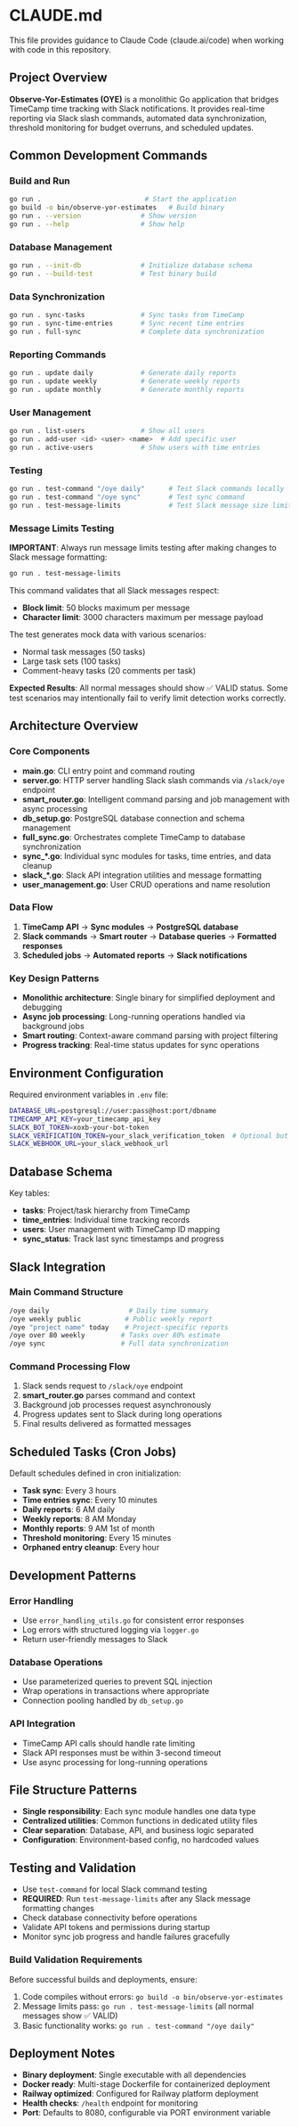 # CLAUDE.md

This file provides guidance to Claude Code (claude.ai/code) when working with code in this repository.

## Project Overview

**Observe-Yor-Estimates (OYE)** is a monolithic Go application that bridges TimeCamp time tracking with Slack notifications. It provides real-time reporting via Slack slash commands, automated data synchronization, threshold monitoring for budget overruns, and scheduled updates.

## Common Development Commands

### Build and Run
```bash
go run .                          # Start the application
go build -o bin/observe-yor-estimates   # Build binary
go run . --version               # Show version
go run . --help                  # Show help
```

### Database Management
```bash
go run . --init-db               # Initialize database schema
go run . --build-test            # Test binary build
```

### Data Synchronization
```bash
go run . sync-tasks              # Sync tasks from TimeCamp
go run . sync-time-entries       # Sync recent time entries
go run . full-sync               # Complete data synchronization
```

### Reporting Commands
```bash
go run . update daily            # Generate daily reports
go run . update weekly           # Generate weekly reports
go run . update monthly          # Generate monthly reports
```

### User Management
```bash
go run . list-users              # Show all users
go run . add-user <id> <user> <name>  # Add specific user
go run . active-users            # Show users with time entries
```

### Testing
```bash
go run . test-command "/oye daily"      # Test Slack commands locally
go run . test-command "/oye sync"       # Test sync command
go run . test-message-limits            # Test Slack message size limits (blocks/chars)
```

### Message Limits Testing
**IMPORTANT**: Always run message limits testing after making changes to Slack message formatting:

```bash
go run . test-message-limits
```

This command validates that all Slack messages respect:
- **Block limit**: 50 blocks maximum per message
- **Character limit**: 3000 characters maximum per message payload

The test generates mock data with various scenarios:
- Normal task messages (50 tasks)
- Large task sets (100 tasks) 
- Comment-heavy tasks (20 comments per task)

**Expected Results**: All normal messages should show ✅ VALID status. Some test scenarios may intentionally fail to verify limit detection works correctly.

## Architecture Overview

### Core Components
- **main.go**: CLI entry point and command routing
- **server.go**: HTTP server handling Slack slash commands via `/slack/oye` endpoint
- **smart_router.go**: Intelligent command parsing and job management with async processing
- **db_setup.go**: PostgreSQL database connection and schema management
- **full_sync.go**: Orchestrates complete TimeCamp to database synchronization
- **sync_*.go**: Individual sync modules for tasks, time entries, and data cleanup
- **slack_*.go**: Slack API integration utilities and message formatting
- **user_management.go**: User CRUD operations and name resolution

### Data Flow
1. **TimeCamp API** → **Sync modules** → **PostgreSQL database**
2. **Slack commands** → **Smart router** → **Database queries** → **Formatted responses**
3. **Scheduled jobs** → **Automated reports** → **Slack notifications**

### Key Design Patterns
- **Monolithic architecture**: Single binary for simplified deployment and debugging
- **Async job processing**: Long-running operations handled via background jobs
- **Smart routing**: Context-aware command parsing with project filtering
- **Progress tracking**: Real-time status updates for sync operations

## Environment Configuration

Required environment variables in `.env` file:
```bash
DATABASE_URL=postgresql://user:pass@host:port/dbname
TIMECAMP_API_KEY=your_timecamp_api_key
SLACK_BOT_TOKEN=xoxb-your-bot-token
SLACK_VERIFICATION_TOKEN=your_slack_verification_token  # Optional but recommended
SLACK_WEBHOOK_URL=your_slack_webhook_url
```

## Database Schema

Key tables:
- **tasks**: Project/task hierarchy from TimeCamp
- **time_entries**: Individual time tracking records
- **users**: User management with TimeCamp ID mapping
- **sync_status**: Track last sync timestamps and progress

## Slack Integration

### Main Command Structure
```bash
/oye daily                    # Daily time summary
/oye weekly public           # Public weekly report
/oye "project name" today    # Project-specific reports
/oye over 80 weekly         # Tasks over 80% estimate
/oye sync                   # Full data synchronization
```

### Command Processing Flow
1. Slack sends request to `/slack/oye` endpoint
2. **smart_router.go** parses command and context
3. Background job processes request asynchronously
4. Progress updates sent to Slack during long operations
5. Final results delivered as formatted messages

## Scheduled Tasks (Cron Jobs)

Default schedules defined in cron initialization:
- **Task sync**: Every 3 hours
- **Time entries sync**: Every 10 minutes
- **Daily reports**: 6 AM daily
- **Weekly reports**: 8 AM Monday
- **Monthly reports**: 9 AM 1st of month
- **Threshold monitoring**: Every 15 minutes
- **Orphaned entry cleanup**: Every hour

## Development Patterns

### Error Handling
- Use `error_handling_utils.go` for consistent error responses
- Log errors with structured logging via `logger.go`
- Return user-friendly messages to Slack

### Database Operations
- Use parameterized queries to prevent SQL injection  
- Wrap operations in transactions where appropriate
- Connection pooling handled by `db_setup.go`

### API Integration
- TimeCamp API calls should handle rate limiting
- Slack API responses must be within 3-second timeout
- Use async processing for long-running operations

## File Structure Patterns

- **Single responsibility**: Each sync module handles one data type
- **Centralized utilities**: Common functions in dedicated utility files
- **Clear separation**: Database, API, and business logic separated
- **Configuration**: Environment-based config, no hardcoded values

## Testing and Validation

- Use `test-command` for local Slack command testing
- **REQUIRED**: Run `test-message-limits` after any Slack message formatting changes
- Check database connectivity before operations
- Validate API tokens and permissions during startup
- Monitor sync job progress and handle failures gracefully

### Build Validation Requirements
Before successful builds and deployments, ensure:
1. Code compiles without errors: `go build -o bin/observe-yor-estimates`
2. Message limits pass: `go run . test-message-limits` (all normal messages show ✅ VALID)
3. Basic functionality works: `go run . test-command "/oye daily"`

## Deployment Notes

- **Binary deployment**: Single executable with all dependencies
- **Docker ready**: Multi-stage Dockerfile for containerized deployment
- **Railway optimized**: Configured for Railway platform deployment
- **Health checks**: `/health` endpoint for monitoring
- **Port**: Defaults to 8080, configurable via PORT environment variable